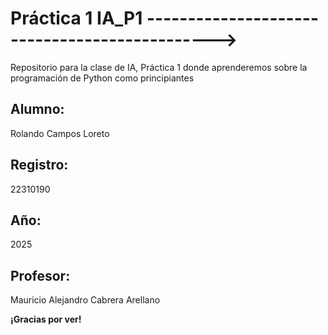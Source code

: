 # Práctica 1 IA_P1 ---------------------------------------------->

Repositorio para la clase de IA, Práctica 1 donde aprenderemos sobre la programación de Python como principiantes

## Alumno:   
Rolando Campos Loreto

## Registro: 
22310190

## Año: 
2025

## Profesor: 
Mauricio Alejandro Cabrera Arellano

**¡Gracias por ver!**

